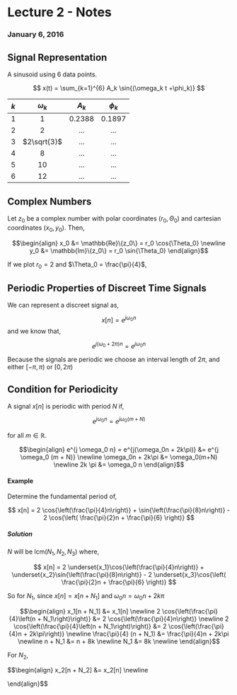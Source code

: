 # Lecture 2 - Notes  

### January 6, 2016  

## Signal Representation

A sinusoid using 6 data points.

$$
    x(t) = \sum_{k=1}^{6} A_k \sin{(\omega_k t +\phi_k)}
$$

| $k$ | $\omega_k$ | $A_k$ | $\phi_k$ |
|:---:|:----------:|:-----:|:--------:|
|1    |1           |0.2388 |0.1897    |
|2    |2           |...    |...       |
|3    |$2\sqrt{3}$ |...    |...       |
|4    |8           |...    |...       |
|5    |10          |...    |...       |
|6    |12          |...    |...       |

## Complex Numbers

Let $z_0$ be a complex number with polar coordinates $(r_0,\Theta_0)$ and cartesian coordinates $(x_0,y_0)$. Then,

$$\begin{align}
    x_0 &= \mathbb{Re}\{z_0\} = r_0 \cos{\Theta_0} \newline
    y_0 &= \mathbb{Im}\{z_0\} = r_0 \sin{\Theta_0}
\end{align}$$

If we plot $r_0 = 2$ and $\Theta_0 = \frac{\pi}{4}$,

## Periodic Properties of Discreet Time Signals

We can represent a discreet signal as,

$$
    x[n] = e^{j \omega_0 n}
$$
 and we know that,
 
 $$
    e^{j (\omega_0 + 2\pi) n} = e^{j \omega_0 n}
 $$

Because the signals are periodic we choose an interval length of $2\pi$, and either $[ -\pi, \pi)$ or $[0,2\pi)$

## Condition for Periodicity

A signal $x[n]$ is periodic with period $N$ if,

$$
    e^{j \omega_0 n} = e^{j \omega_0 (m+N)}
$$

for all $m \in \mathbb{R}$.

$$\begin{align}
    e^{j \omega_0 n} = e^{j(\omega_0n + 2k\pi)} &= e^{j \omega_0 (m + N)} \newline
    \omega_0n + 2k\pi &= \omega_0(m+N) \newline
    2k \pi &= \omega_0 n
\end{align}$$

#### Example

Determine the fundamental period of,

$$
    x[n] = 2 \cos{\left(\frac{\pi}{4}n\right)} + \sin{\left(\frac{\pi}{8}n\right)} - 2 \cos{\left( \frac{\pi}{2}n + \frac{\pi}{6} \right)}
$$

##### Solution

$N$ will be $\text{lcm}{(N_1,N_2,N_3)}$ where,

$$
    x[n] = 2 \underset{x_1}\cos{\left(\frac{\pi}{4}n\right)} + \underset{x_2}\sin{\left(\frac{\pi}{8}n\right)} - 2 \underset{x_3}\cos{\left( \frac{\pi}{2}n + \frac{\pi}{6} \right)}
$$

So for $N_1$, since $x[n] = x[n + N_1]$ and $\omega_0 n = \omega_0 n + 2k\pi$

$$\begin{align}
    x_1[n + N_1] &= x_1[n] \newline
    2 \cos{\left(\frac{\pi}{4}\left(n + N_1\right)\right)} &= 2 \cos{\left(\frac{\pi}{4}n\right)} \newline
    2 \cos{\left(\frac{\pi}{4}\left(n + N_1\right)\right)} &= 2 \cos{\left(\frac{\pi}{4}n + 2k\pi\right)}  \newline
    \frac{\pi}{4} (n + N_1) &= \frac{\pi}{4}n + 2k\pi \newline
    n + N_1 &= n + 8k \newline
    N_1 &= 8k \newline
\end{align}$$

For $N_2$,

$$\begin{align}
    x_2[n + N_2] &= x_2[n] \newline
    
\end{align}$$

